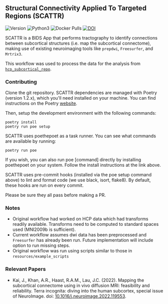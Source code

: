 ## Structural Connectivity Applied To Targeted Regions (SCATTR)
![Version](https://img.shields.io/github/v/tag/khanlab/dbsc?label=version)
![Python3](https://img.shields.io/badge/python-3.8_|_3.9_|_3.10-blue.svg)
![Docker Pulls](https://img.shields.io/docker/pulls/khanlab/scattr)
[![DOI](https://zenodo.org/badge/DOI/10.5281/zenodo.7636506.svg)](https://doi.org/10.5281/zenodo.7636506)

SCATTR is a BIDS App that performs tractography to identify
connections between subcortical structures (i.e. map the subcortical
connectome), making use of existing neuroimaging tools like `prepdwi`,
`Freesurfer`, and `Mrtrix3`.

This workflow was used to process the data for the analysis from
[`hcp_subcortical_repo`](https://github.com/kaitj/hcp_subcortical_repro).

### Contributing
Clone the git repository. SCATTR dependencies are managed with Poetry
(version 1.2.x), which you'll need installed on your machine.
You can find instructions on the Poetry
[website](https://python-poetry.org/docs/).

Then, setup the development environment with the following commands:

```
poetry install
poetry run poe setup
```

SCATTR uses poethepoet as a task runner.
You can see what commands are available by running:

```
poetry run poe
```

If you wish, you can also run poe [command] directly by installing poethepoet
on your system. Follow the install instructions at the link above.

SCATTR uses pre-commit hooks (installed via the poe setup command above) to lint
and format code (we use black, isort, flake8). By default, these hooks are
run on every commit.

Please be sure they all pass before making a PR.

### Notes

* Original workflow had worked on HCP data which had transforms readily
available. Transforms need to be computed to standard spaces used
(MNI2009b is sufficient).
* Current workflow assumes dwi data has been preprocessed and `Freesurfer` has
already been run. Future implementation will include option to run missing
steps.
* Original workflow was run using scripts similar to those in
`resources/example_scripts`

### Relevant Papers

* Kai, J., Khan, A.R., Haast, R.A.M., Lau, J.C. (2022).
Mapping the subcortical connectome using in vivo diffusion MRI: feasibility
and reliability. Terra incognita: diving into the human subcortex,
special issue of NeuroImage.
doi: [10.1016/j.neuroimage.2022.119553](https://doi.org/10.1016/j.neuroimage.2022.119553).
